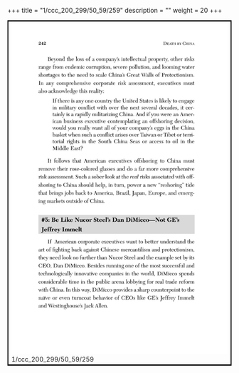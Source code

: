 +++
title = "1/ccc_200_299/50_59/259"
description = ""
weight = 20
+++

<table style="border:2px solid black;max-width:800px;max-height:800px;" 
><tr><td><img class="center-fit-jpg"
src="/jpg_/out_jpg_dbc_259.jpg"  >1/ccc_200_299/50_59/259</img></td></tr></table>